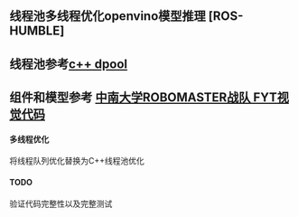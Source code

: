 ## 线程池多线程优化openvino模型推理 [ROS-HUMBLE]

## 线程池参考[c++ dpool](https://github.com/senlinzhan/dpool)
## 组件和模型参考 [中南大学ROBOMASTER战队 FYT视觉代码](https://github.com/CSU-FYT-Vision/FYT2024_vision)

#### 多线程优化

将线程队列优化替换为C++线程池优化

#### TODO

验证代码完整性以及完整测试